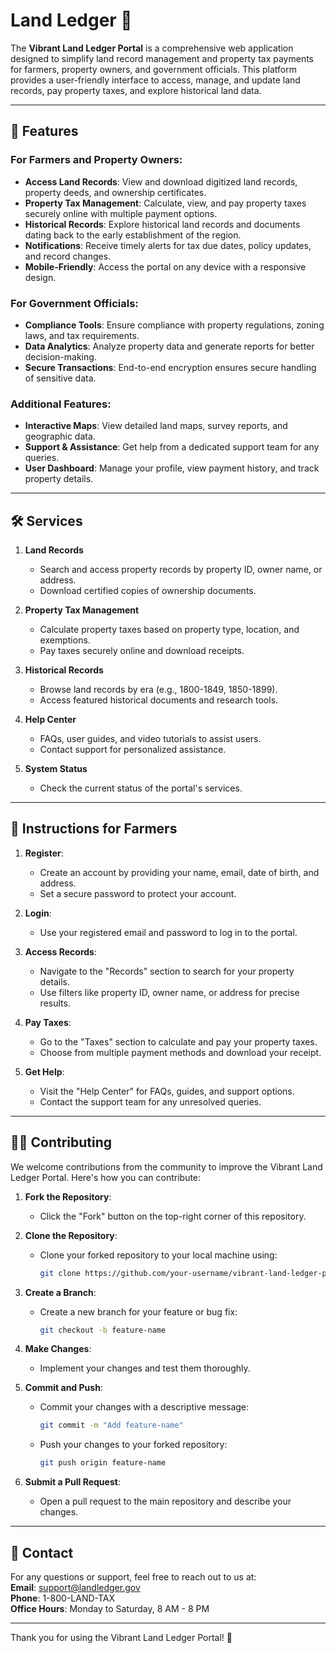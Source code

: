 # Land Ledger 🌾

The **Vibrant Land Ledger Portal** is a comprehensive web application designed to simplify land record management and property tax payments for farmers, property owners, and government officials. This platform provides a user-friendly interface to access, manage, and update land records, pay property taxes, and explore historical land data.

---

## 🌟 Features

### For Farmers and Property Owners:
- **Access Land Records**: View and download digitized land records, property deeds, and ownership certificates.
- **Property Tax Management**: Calculate, view, and pay property taxes securely online with multiple payment options.
- **Historical Records**: Explore historical land records and documents dating back to the early establishment of the region.
- **Notifications**: Receive timely alerts for tax due dates, policy updates, and record changes.
- **Mobile-Friendly**: Access the portal on any device with a responsive design.

### For Government Officials:
- **Compliance Tools**: Ensure compliance with property regulations, zoning laws, and tax requirements.
- **Data Analytics**: Analyze property data and generate reports for better decision-making.
- **Secure Transactions**: End-to-end encryption ensures secure handling of sensitive data.

### Additional Features:
- **Interactive Maps**: View detailed land maps, survey reports, and geographic data.
- **Support & Assistance**: Get help from a dedicated support team for any queries.
- **User Dashboard**: Manage your profile, view payment history, and track property details.

---

## 🛠️ Services

1. **Land Records**  
   - Search and access property records by property ID, owner name, or address.
   - Download certified copies of ownership documents.

2. **Property Tax Management**  
   - Calculate property taxes based on property type, location, and exemptions.
   - Pay taxes securely online and download receipts.

3. **Historical Records**  
   - Browse land records by era (e.g., 1800-1849, 1850-1899).
   - Access featured historical documents and research tools.

4. **Help Center**  
   - FAQs, user guides, and video tutorials to assist users.
   - Contact support for personalized assistance.

5. **System Status**  
   - Check the current status of the portal's services.

---

## 📖 Instructions for Farmers

1. **Register**:  
   - Create an account by providing your name, email, date of birth, and address.
   - Set a secure password to protect your account.

2. **Login**:  
   - Use your registered email and password to log in to the portal.

3. **Access Records**:  
   - Navigate to the "Records" section to search for your property details.
   - Use filters like property ID, owner name, or address for precise results.

4. **Pay Taxes**:  
   - Go to the "Taxes" section to calculate and pay your property taxes.
   - Choose from multiple payment methods and download your receipt.

5. **Get Help**:  
   - Visit the "Help Center" for FAQs, guides, and support options.
   - Contact the support team for any unresolved queries.

---

## 🧑‍💻 Contributing

We welcome contributions from the community to improve the Vibrant Land Ledger Portal. Here's how you can contribute:

1. **Fork the Repository**:  
   - Click the "Fork" button on the top-right corner of this repository.

2. **Clone the Repository**:  
   - Clone your forked repository to your local machine using:  
     ```bash
     git clone https://github.com/your-username/vibrant-land-ledger-portal.git
     ```

3. **Create a Branch**:  
   - Create a new branch for your feature or bug fix:  
     ```bash
     git checkout -b feature-name
     ```

4. **Make Changes**:  
   - Implement your changes and test them thoroughly.

5. **Commit and Push**:  
   - Commit your changes with a descriptive message:  
     ```bash
     git commit -m "Add feature-name"
     ```  
   - Push your changes to your forked repository:  
     ```bash
     git push origin feature-name
     ```

6. **Submit a Pull Request**:  
   - Open a pull request to the main repository and describe your changes.

---

## 📧 Contact

For any questions or support, feel free to reach out to us at:  
**Email**: support@landledger.gov  
**Phone**: 1-800-LAND-TAX  
**Office Hours**: Monday to Saturday, 8 AM - 8 PM

---

Thank you for using the Vibrant Land Ledger Portal! 🌱
